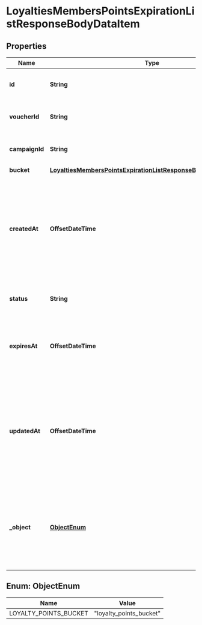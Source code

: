 

# LoyaltiesMembersPointsExpirationListResponseBodyDataItem


## Properties

| Name | Type | Description |
|------------ | ------------- | ------------- |
|**id** | **String** | Unique loyalty points bucket ID. |
|**voucherId** | **String** | Unique parent loyalty card ID. |
|**campaignId** | **String** |  Unique parent campaign ID. |
|**bucket** | [**LoyaltiesMembersPointsExpirationListResponseBodyDataItemBucket**](LoyaltiesMembersPointsExpirationListResponseBodyDataItemBucket.md) |  |
|**createdAt** | **OffsetDateTime** | Timestamp representing the date and time when the loyalty points bucket object was created. The value is shown in the ISO 8601 format. |
|**status** | **String** | Loyalty points bucket point status. |
|**expiresAt** | **OffsetDateTime** | Date when the number of points defined in the bucket object are due to expire. |
|**updatedAt** | **OffsetDateTime** | Timestamp representing the date and time when the loyalty points bucket object was updated. The value is shown in the ISO 8601 format. |
|**_object** | [**ObjectEnum**](#ObjectEnum) | The type of the object represented by JSON. This object stores information about the loyalty points bucket. |



## Enum: ObjectEnum

| Name | Value |
|---- | -----|
| LOYALTY_POINTS_BUCKET | &quot;loyalty_points_bucket&quot; |



